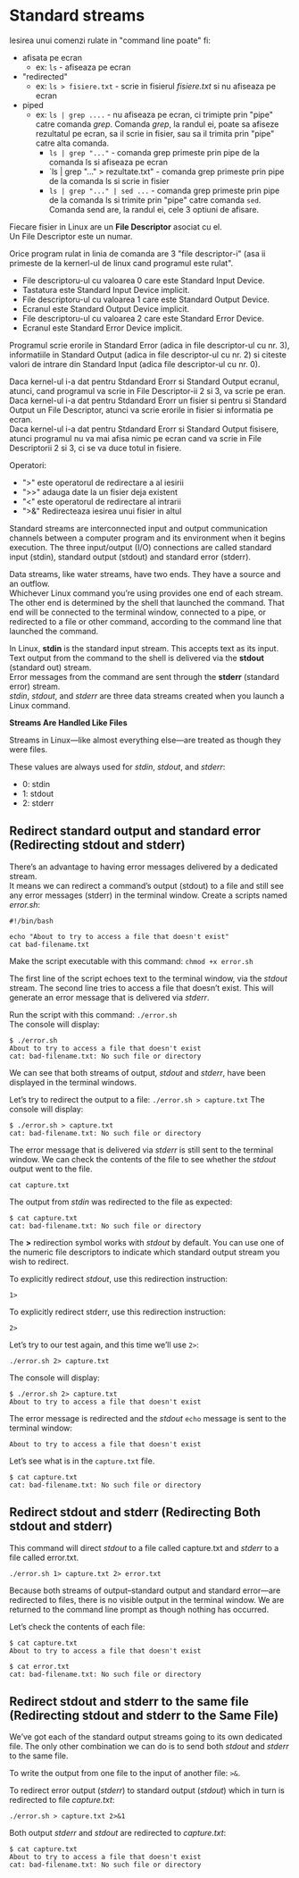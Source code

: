
# Standard streams

Iesirea unui comenzi rulate in "command line poate" fi:
* afisata pe ecran
  * ex: `ls` - afiseaza pe ecran
* "redirected"
  * ex: `ls > fisiere.txt` - scrie in fisierul _fisiere.txt_ si nu afiseaza pe ecran
* piped
  * ex: `ls | grep ....` - nu afiseaza pe ecran, ci trimipte prin "pipe" catre comanda _grep_. Comanda _grep_, la randul ei, poate sa afiseze rezultatul pe ecran, sa il scrie in fisier, sau sa il trimita prin "pipe" catre alta comanda.
    * `ls | grep "..."` - comanda grep primeste prin pipe de la comanda ls si afiseaza pe ecran
    * `ls | grep "..." > rezultate.txt" - comanda grep primeste prin pipe de la comanda ls si  scrie in fisier
    * `ls | grep "..." | sed ...` - comanda grep primeste prin pipe de la comanda ls si trimite prin "pipe" catre comanda `sed`. Comanda send are, la randul ei, cele 3 optiuni de afisare.
  

Fiecare fisier in Linux are un **File Descriptor** asociat cu el.\
Un File Descriptor este un numar.


Orice program rulat in linia de comanda are 3 "file descriptor-i" (asa ii primeste de la kernerl-ul de linux cand programul este rulat".
* File descriptoru-ul cu valoarea 0 care este Standard Input Device.
 * Tastatura este Standard Input Device implicit.
* File descriptoru-ul cu valoarea 1 care este Standard Output Device.
 * Ecranul este Standard Output Device implicit.
* File descriptoru-ul cu valoarea 2 care este Standard Error Device.
 * Ecranul este Standard Error Device implicit.

Programul scrie erorile in Standard Error (adica in file descriptor-ul cu nr. 3), informatiile in Standard Output (adica in file descriptor-ul cu nr. 2) si citeste valori de intrare din Standard Input (adica file descriptor-ul cu nr. 0).

Daca kernel-ul i-a dat pentru Stdandard Erorr si Standard Output ecranul, atunci, cand programul va scrie in File Descriptor-ii 2 si 3, va scrie pe eran.\
Daca kernel-ul i-a dat pentru Stdandard Erorr un fisier si pentru si Standard Output un File Descriptor, atunci va scrie erorile in fisier si informatia pe ecran.\
Daca kernel-ul i-a dat pentru Stdandard Erorr si Standard Output fisisere, atunci programul nu va mai afisa nimic pe ecran cand va scrie in File Descriptorii 2 si 3, ci se va duce totul in fisiere.

Operatori:
* ">" este operatorul de redirectare a al iesirii
* ">>" adauga date la un fisier deja existent
* "<" este operatorul de redirectare al intrarii
* ">&" Redirecteaza iesirea unui fisier in altul

Standard streams are interconnected input and output communication channels between a computer program and its environment when it begins execution. 
The three input/output (I/O) connections are called standard input (stdin), standard output (stdout) and standard error (stderr).

Data streams, like water streams, have two ends. 
They have a source and an outflow. \
Whichever Linux command you’re using provides one end of each stream. The other end is determined by the shell that launched the command. That end will be connected to the terminal window, connected to a pipe, or redirected to a file or other command, according to the command line that launched the command.

In Linux, **stdin** is the standard input stream. This accepts text as its input. \
Text output from the command to the shell is delivered via the **stdout** (standard out) stream. \
Error messages from the command are sent through the **stderr** (standard error) stream.\
_stdin_, _stdout_, and _stderr_ are three data streams created when you launch a Linux command.

**Streams Are Handled Like Files**

Streams in Linux—like almost everything else—are treated as though they were files.

These values are always used for _stdin_, _stdout_, and _stderr_:
* 0: stdin
* 1: stdout
* 2: stderr

## Redirect standard output and standard error (Redirecting stdout and stderr)
There’s an advantage to having error messages delivered by a dedicated stream. \
It means we can redirect a command’s output (stdout) to a file and still see any error messages (stderr) in the terminal window.
Create a scripts named _error.sh_:
```
#!/bin/bash

echo "About to try to access a file that doesn't exist"
cat bad-filename.txt
```

Make the script executable with this command: `chmod +x error.sh`

The first line of the script echoes text to the terminal window, via the _stdout_ stream. The second line tries to access a file that doesn’t exist. This will generate an error message that is delivered via _stderr_.

Run the script with this command: `./error.sh`\
The console will display:
```
$ ./error.sh
About to try to access a file that doesn't exist
cat: bad-filename.txt: No such file or directory
```
We can see that both streams of output, _stdout_ and _stderr_, have been displayed in the terminal windows.

Let’s try to redirect the output to a file: `./error.sh > capture.txt`
The console will display:
```
$ ./error.sh > capture.txt
cat: bad-filename.txt: No such file or directory
```
The error message that is delivered via _stderr_ is still sent to the terminal window. 
We can check the contents of the file to see whether the _stdout_ output went to the file.
```
cat capture.txt
```
The output from _stdin_ was redirected to the file as expected:
```
$ cat capture.txt
cat: bad-filename.txt: No such file or directory
```

The **>** redirection symbol works with _stdout_ by default. You can use one of the numeric file descriptors to indicate which standard output stream you wish to redirect.

To explicitly redirect _stdout_, use this redirection instruction:
```
1>
```
To explicitly redirect  stderr, use this redirection instruction:
```
2>
```

Let’s try to our test again, and this time we’ll use `2>`:
```
./error.sh 2> capture.txt
```
The console will display:
```
$ ./error.sh 2> capture.txt
About to try to access a file that doesn't exist
```
The error message is redirected and the _stdout_ `echo` message is sent to the terminal window:
```
About to try to access a file that doesn't exist
```

Let’s see what is in the `capture.txt` file.
```
$ cat capture.txt
cat: bad-filename.txt: No such file or directory
```

## Redirect stdout and stderr (Redirecting Both stdout and stderr)
This command will direct _stdout_ to a file called capture.txt and _stderr_ to a file called error.txt.
```
./error.sh 1> capture.txt 2> error.txt
```
Because both streams of output–standard output and standard error—are redirected to files, there is no visible output in the terminal window. We are returned to the command line prompt as though nothing has occurred.

Let’s check the contents of each file:
```
$ cat capture.txt
About to try to access a file that doesn't exist
```
```
$ cat error.txt
cat: bad-filename.txt: No such file or directory
```

## Redirect stdout and stderr to the same file (Redirecting stdout and stderr to the Same File)
We’ve got each of the standard output streams going to its own dedicated file. The only other combination we can do is to send both _stdout_ and _stderr_ to the same file.

To write the output from one file to the input of another file: `>&`.

To redirect error output (_stderr_) to standard output (_stdout_) which in turn is redirected to file _capture.txt_:
```
./error.sh > capture.txt 2>&1
```
Both output _stderr_ and _stdout_ are redirected to _capture.txt_:
```
$ cat capture.txt
About to try to access a file that doesn't exist
cat: bad-filename.txt: No such file or directory
```


